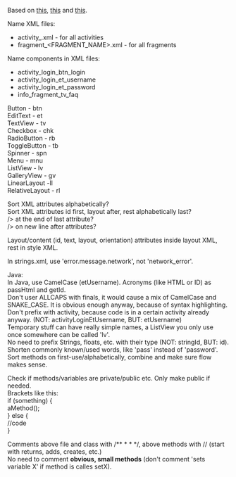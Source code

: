Based on [this](http://source.android.com/source/code-style.html#follow-field-naming-conventions), [this](https://github.com/futurice/android-best-practices) and [this](http://stackoverflow.com/questions/12870537/android-naming-convention).  

Name XML files:

- activity_<ACTIVITY NAME>.xml - for all activities
- fragment_<FRAGMENT_NAME>.xml - for all fragments


Name components in XML files:

- activity_login_btn_login
- activity_login_et_username
- activity_login_et_password
- info_fragment_tv_faq

Button - btn  
EditText - et  
TextView - tv  
Checkbox - chk  
RadioButton - rb  
ToggleButton - tb  
Spinner - spn  
Menu - mnu  
ListView - lv  
GalleryView - gv  
LinearLayout -ll  
RelativeLayout - rl  


Sort XML attributes alphabetically?  
Sort XML attributes id first, layout after, rest alphabetically last?  
/> at the end of last attribute?  
/> on new line after attributes?  

Layout/content (id, text, layout, orientation) attributes inside layout XML, rest in style XML.  

In strings.xml, use 'error.message.network', not 'network_error'.  

Java:  
In Java, use CamelCase (etUsername). Acronyms (like HTML or ID) as passHtml and getId.  
Don't user ALLCAPS with finals, it would cause a mix of CamelCase and SNAKE_CASE. It is obvious enough anyway, because of syntax highlighting.
Don't prefix with activity, because code is in a certain activity already anyway. (NOT: activityLoginEtUsername, BUT: etUsername)  
Temporary stuff can have really simple names, a ListView you only use once somewhere can be called 'lv'.  
No need to prefix Strings, floats, etc. with their type (NOT: stringId, BUT: id).  
Shorten commonly known/used words, like 'pass' instead of 'password'.  
Sort methods on first-use/alphabetically, combine and make sure flow makes sense.  

Check if methods/variables are private/public etc. Only make public if needed.  
Brackets like this:  
if (something) {  
    aMethod();  
} else {  
    //code  
}  

Comments above file and class with /\*\* \* \* \*/, above methods with // (start with returns, adds, creates, etc.)  
No need to comment **obvious, small methods** (don't comment 'sets variable X' if method is calles setX).  